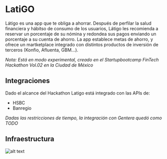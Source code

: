 LatiGO
=====================================
Látigo es una app que te obliga a ahorrar. Después de perfilar la salud financiera y hábitso de consumo de los usuarios, Látigo les recomienda a reservar un porcentaje de su nómina y redondea sus pagos enviando un porcentaje a su cuenta de ahorro. La app establece metas de ahorro, y ofrece un martketplace integrado con distintos productos de inversión de terceros (Konfio, Afluenta, GBM…).

_Nota: Está en modo experimental, creado en el Startupbootcamp FinTech Hackathon Vol.02 en la Ciudad de México_

Integraciones
-------
Dado el alcance del Hackathon Latigo está integrado con las APIs de:
- HSBC
- Banregio

_Dadas las restricciones de tiempo, la integración con Gentera quedó como TODO_

Infraestructura
-------

![alt text](https://drive.google.com/open?id=1WprSJxyVP2EC_zJGkeVIIyMijXqhPprY)
